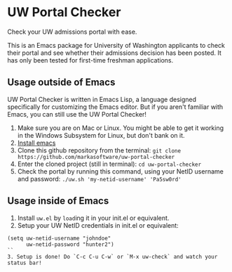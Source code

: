 # UW Portal Checker

Check your UW admissions portal with ease.

This is an Emacs package for University of Washington applicants to check their portal and see whether their admissions decision has been posted. It has only been tested for first-time freshman applications.

## Usage outside of Emacs

UW Portal Checker is written in Emacs Lisp, a language designed specifically for customizing the Emacs editor. But if you aren't familiar with Emacs, you can still use the UW Portal Checker!

1. Make sure you are on Mac or Linux. You might be able to get it working in the Windows Subsystem for Linux, but don't bank on it.
1. [Install emacs](https://gnu.org/software/emacs)
1. Clone this github repository from the terminal: `git clone https://github.com/markasoftware/uw-portal-checker`
1. Enter the cloned project (still in terminal): `cd uw-portal-checker`
1. Check the portal by running this command, using your NetID username and password: `./uw.sh 'my-netid-username' 'Pa5sw0rd'`

## Usage inside of Emacs

1. Install `uw.el` by `load`ing it in your init.el or equivalent.
2. Setup your UW NetID credentials in init.el or equivalent:
```
(setq uw-netid-username "johndoe"
      uw-netid-password "hunter2")
``
3. Setup is done! Do `C-c C-u C-w` or `M-x uw-check` and watch your status bar!
